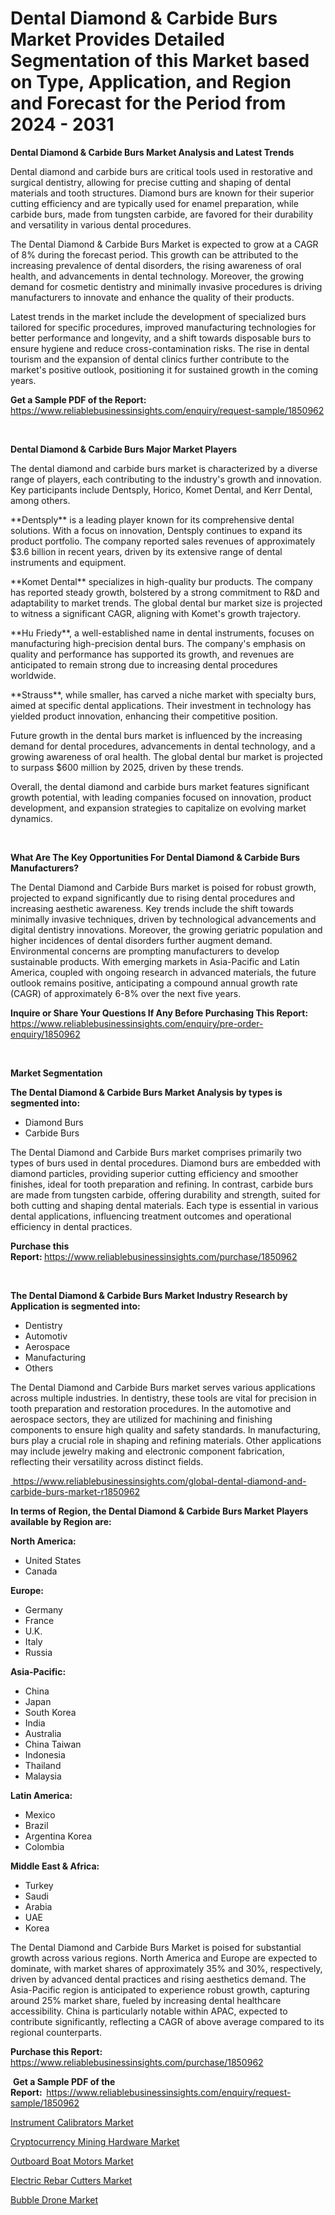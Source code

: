 <p><h1>Dental Diamond & Carbide Burs Market Provides Detailed Segmentation of this Market based on Type, Application, and Region and Forecast for the Period from 2024 - 2031</h1></p><p><strong>Dental Diamond & Carbide Burs Market Analysis and Latest Trends</strong></p>
<p><p>Dental diamond and carbide burs are critical tools used in restorative and surgical dentistry, allowing for precise cutting and shaping of dental materials and tooth structures. Diamond burs are known for their superior cutting efficiency and are typically used for enamel preparation, while carbide burs, made from tungsten carbide, are favored for their durability and versatility in various dental procedures.</p><p>The Dental Diamond & Carbide Burs Market is expected to grow at a CAGR of 8% during the forecast period. This growth can be attributed to the increasing prevalence of dental disorders, the rising awareness of oral health, and advancements in dental technology. Moreover, the growing demand for cosmetic dentistry and minimally invasive procedures is driving manufacturers to innovate and enhance the quality of their products.</p><p>Latest trends in the market include the development of specialized burs tailored for specific procedures, improved manufacturing technologies for better performance and longevity, and a shift towards disposable burs to ensure hygiene and reduce cross-contamination risks. The rise in dental tourism and the expansion of dental clinics further contribute to the market's positive outlook, positioning it for sustained growth in the coming years.</p></p>
<p><strong>Get a Sample PDF of the Report:&nbsp;</strong> <a href="https://www.reliablebusinessinsights.com/enquiry/request-sample/1850962?utm_campaign=1555&utm_medium=2&utm_source=Github&utm_content=ia&utm_term=19102024&utm_id=dental-diamond-carbide-burs">https://www.reliablebusinessinsights.com/enquiry/request-sample/1850962</a></p>
<p>&nbsp;</p>
<p><strong>Dental Diamond & Carbide Burs Major Market Players</strong></p>
<p><p>The dental diamond and carbide burs market is characterized by a diverse range of players, each contributing to the industry's growth and innovation. Key participants include Dentsply, Horico, Komet Dental, and Kerr Dental, among others.</p><p>**Dentsply** is a leading player known for its comprehensive dental solutions. With a focus on innovation, Dentsply continues to expand its product portfolio. The company reported sales revenues of approximately $3.6 billion in recent years, driven by its extensive range of dental instruments and equipment.</p><p>**Komet Dental** specializes in high-quality bur products. The company has reported steady growth, bolstered by a strong commitment to R&D and adaptability to market trends. The global dental bur market size is projected to witness a significant CAGR, aligning with Komet's growth trajectory.</p><p>**Hu Friedy**, a well-established name in dental instruments, focuses on manufacturing high-precision dental burs. The company's emphasis on quality and performance has supported its growth, and revenues are anticipated to remain strong due to increasing dental procedures worldwide.</p><p>**Strauss**, while smaller, has carved a niche market with specialty burs, aimed at specific dental applications. Their investment in technology has yielded product innovation, enhancing their competitive position.</p><p>Future growth in the dental burs market is influenced by the increasing demand for dental procedures, advancements in dental technology, and a growing awareness of oral health. The global dental bur market is projected to surpass $600 million by 2025, driven by these trends.</p><p>Overall, the dental diamond and carbide burs market features significant growth potential, with leading companies focused on innovation, product development, and expansion strategies to capitalize on evolving market dynamics.</p></p>
<p>&nbsp;</p>
<p><strong>What Are The Key Opportunities For Dental Diamond & Carbide Burs Manufacturers?</strong></p>
<p><p>The Dental Diamond and Carbide Burs market is poised for robust growth, projected to expand significantly due to rising dental procedures and increasing aesthetic awareness. Key trends include the shift towards minimally invasive techniques, driven by technological advancements and digital dentistry innovations. Moreover, the growing geriatric population and higher incidences of dental disorders further augment demand. Environmental concerns are prompting manufacturers to develop sustainable products. With emerging markets in Asia-Pacific and Latin America, coupled with ongoing research in advanced materials, the future outlook remains positive, anticipating a compound annual growth rate (CAGR) of approximately 6-8% over the next five years.</p></p>
<p><strong>Inquire or Share Your Questions If Any Before Purchasing This Report:</strong> <a href="https://www.reliablebusinessinsights.com/enquiry/pre-order-enquiry/1850962?utm_campaign=1555&utm_medium=2&utm_source=Github&utm_content=ia&utm_term=19102024&utm_id=dental-diamond-carbide-burs">https://www.reliablebusinessinsights.com/enquiry/pre-order-enquiry/1850962</a></p>
<p>&nbsp;</p>
<p><strong>Market Segmentation</strong></p>
<p><strong>The Dental Diamond & Carbide Burs Market Analysis by types is segmented into:</strong></p>
<p><ul><li>Diamond Burs</li><li>Carbide Burs</li></ul></p>
<p><p>The Dental Diamond and Carbide Burs market comprises primarily two types of burs used in dental procedures. Diamond burs are embedded with diamond particles, providing superior cutting efficiency and smoother finishes, ideal for tooth preparation and refining. In contrast, carbide burs are made from tungsten carbide, offering durability and strength, suited for both cutting and shaping dental materials. Each type is essential in various dental applications, influencing treatment outcomes and operational efficiency in dental practices.</p></p>
<p><strong>Purchase this Report:&nbsp;</strong><a href="https://www.reliablebusinessinsights.com/purchase/1850962?utm_campaign=1555&utm_medium=2&utm_source=Github&utm_content=ia&utm_term=19102024&utm_id=dental-diamond-carbide-burs">https://www.reliablebusinessinsights.com/purchase/1850962</a></p>
<p>&nbsp;</p>
<p><strong>The Dental Diamond & Carbide Burs Market Industry Research by Application is segmented into:</strong></p>
<p><ul><li>Dentistry</li><li>Automotiv</li><li>Aerospace</li><li>Manufacturing</li><li>Others</li></ul></p>
<p><p>The Dental Diamond and Carbide Burs market serves various applications across multiple industries. In dentistry, these tools are vital for precision in tooth preparation and restoration procedures. In the automotive and aerospace sectors, they are utilized for machining and finishing components to ensure high quality and safety standards. In manufacturing, burs play a crucial role in shaping and refining materials. Other applications may include jewelry making and electronic component fabrication, reflecting their versatility across distinct fields.</p></p>
<p><a href="https://www.reliablebusinessinsights.com/global-dental-diamond-and-carbide-burs-market-r1850962?utm_campaign=1555&utm_medium=2&utm_source=Github&utm_content=ia&utm_term=19102024&utm_id=dental-diamond-carbide-burs">&nbsp;https://www.reliablebusinessinsights.com/global-dental-diamond-and-carbide-burs-market-r1850962</a></p>
<p><strong>In terms of Region, the Dental Diamond & Carbide Burs Market Players available by Region are:</strong></p>
<p>
    <p> <strong> North America: </strong>
        <ul>
            <li>United States</li>
            <li>Canada</li>
        </ul>
        </p> 
    <p> <strong> Europe: </strong>
        <ul>
            <li>Germany</li>
            <li>France</li>
            <li>U.K.</li>
            <li>Italy</li>
            <li>Russia</li>
        </ul>
        </p> 
    <p> <strong> Asia-Pacific: </strong>
        <ul>
            <li>China</li>
            <li>Japan</li>
            <li>South Korea</li>
            <li>India</li>
            <li>Australia</li>
            <li>China Taiwan</li>
            <li>Indonesia</li>
            <li>Thailand</li>
            <li>Malaysia</li>
        </ul>
        </p> 
    <p> <strong> Latin America: </strong>
        <ul>
            <li>Mexico</li>
            <li>Brazil</li>
            <li>Argentina Korea</li>
            <li>Colombia</li>
        </ul>
        </p> 
    <p> <strong> Middle East & Africa: </strong>
        <ul>
            <li>Turkey</li>
            <li>Saudi</li>
            <li>Arabia</li>
            <li>UAE</li>
            <li>Korea</li>
        </ul>
    </p>
    </p>
<p><p>The Dental Diamond and Carbide Burs Market is poised for substantial growth across various regions. North America and Europe are expected to dominate, with market shares of approximately 35% and 30%, respectively, driven by advanced dental practices and rising aesthetics demand. The Asia-Pacific region is anticipated to experience robust growth, capturing around 25% market share, fueled by increasing dental healthcare accessibility. China is particularly notable within APAC, expected to contribute significantly, reflecting a CAGR of above average compared to its regional counterparts.</p></p>
<p><strong>Purchase this Report: </strong><a href="https://www.reliablebusinessinsights.com/purchase/1850962?utm_campaign=1555&utm_medium=2&utm_source=Github&utm_content=ia&utm_term=19102024&utm_id=dental-diamond-carbide-burs">https://www.reliablebusinessinsights.com/purchase/1850962</a></p>
<p>&nbsp;<strong>Get a Sample PDF of the Report:&nbsp;&nbsp;</strong><a href="https://www.reliablebusinessinsights.com/enquiry/request-sample/1850962?utm_campaign=1555&utm_medium=2&utm_source=Github&utm_content=ia&utm_term=19102024&utm_id=dental-diamond-carbide-burs">https://www.reliablebusinessinsights.com/enquiry/request-sample/1850962</a></p>
<p><strong></strong></p>
<p><p><a href="https://www.linkedin.com/pulse/instrument-calibrators-spectrum-usage-patterns-sector-9y5oe?utm_campaign=1555&utm_medium=2&utm_source=Github&utm_content=ia&utm_term=19102024&utm_id=dental-diamond-carbide-burs">Instrument Calibrators Market</a></p><p><a href="https://www.linkedin.com/pulse/cryptocurrency-mining-hardware-market-ecosystem-competitive-o72ff?utm_campaign=1555&utm_medium=2&utm_source=Github&utm_content=ia&utm_term=19102024&utm_id=dental-diamond-carbide-burs">Cryptocurrency Mining Hardware Market</a></p><p><a href="https://www.linkedin.com/pulse/outboard-boat-motors-market-research-report-2024-2031-acjke?utm_campaign=1555&utm_medium=2&utm_source=Github&utm_content=ia&utm_term=19102024&utm_id=dental-diamond-carbide-burs">Outboard Boat Motors Market</a></p><p><a href="https://www.linkedin.com/pulse/future-innovation-global-electric-rebar-cutters-market-growth-qb9re?utm_campaign=1555&utm_medium=2&utm_source=Github&utm_content=ia&utm_term=19102024&utm_id=dental-diamond-carbide-burs">Electric Rebar Cutters Market</a></p><p><a href="https://www.linkedin.com/pulse/market-dynamics-future-trends-global-bubble-drone-sector-mpy9f?utm_campaign=1555&utm_medium=2&utm_source=Github&utm_content=ia&utm_term=19102024&utm_id=dental-diamond-carbide-burs">Bubble Drone Market</a></p></p>